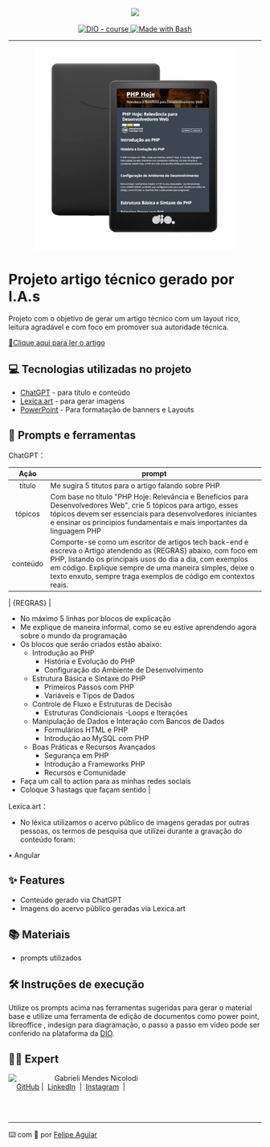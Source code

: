 <p align="center">
    <img width="100" src=".github/assets/banner.png">
</p>


<p align="center">
  <a href="https://dio.me/"><img src="https://img.shields.io/badge/DIO-Course-28DA77?logo=youtube" alt="DIO - course">
  </a>
  <a href="https://www.gnu.org/software/bash/" title="Go to Bash homepage"><img src="https://img.shields.io/badge/Prompt-Project-blue?logo=gnu-bash&amp;logoColor=white" alt="Made with Bash">
  </a>
</p>

-------

<p align="center">
  <img 
    src=".github/assets/preview.png"
    width="400"  
  />
</p>

# Projeto artigo técnico gerado por I.A.s


Projeto com o objetivo de gerar um artigo técnico com um layout rico, leitura agradável e com foco em promover sua autoridade técnica.

<a href="https://www.dio.me/articles/php-hoje-relevancia-para-desenvolvedores-web" title="View PDF now"> 📕Clique aqui para ler o artigo</a>

## 💻 Tecnologias utilizadas no projeto

- [ChatGPT](https://chat.openai.com/) - para título e conteúdo
- [Lexica.art](https://lexica.art/) - para gerar imagens
- [PowerPoint](https://www.microsoft.com/en/microsoft-365/powerpoint) - Para formatação de banners e Layouts

## 📄 Prompts e ferramentas


ChatGPT：

|   Ação   | prompt                                                                                                                                                                                                                                                                         |
| :------: | ------------------------------------------------------------------------------------------------------------------------------------------------------------------------------------------------------------------------------------------------------------------------------ |
|  título  | Me sugira 5 titutos para o artigo falando sobre PHP |                                                                                                                                        
| tópicos  | Com base no título "PHP Hoje: Relevância e Benefícios para Desenvolvedores Web", crie 5 tópicos para artigo, esses tópicos devem ser essenciais para desenvolvedores iniciantes e ensinar os principios fundamentais e mais importantes da linguagem PHP |
| conteúdo | Comporte-se como um escritor de artigos tech back-end e escreva o Artigo atendendo as {REGRAS} abaixo, com foco em PHP, listando os principais usos do dia a dia, com exemplos em código.  Explique sempre de uma maneira simples, deixe o texto enxuto, sempre traga exemplos de código em contextos reais.

| {REGRAS} |
- No máximo 5 linhas por blocos de explicação
- Me explique de maneira informal, como se eu estive aprendendo agora sobre o mundo da programação
- Os blocos que serão criados estão abaixo:
  - Introdução ao PHP
      - História e Evolução do PHP
      - Configuração do Ambiente de Desenvolvimento
  - Estrutura Básica e Sintaxe do PHP
      - Primeiros Passos com PHP
      - Variáveis e Tipos de Dados
  - Controle de Fluxo e Estruturas de Decisão
      - Estruturas Condicionais
      -Loops e Iterações
  - Manipulação de Dados e Interação com Bancos de Dados
      - Formulários HTML e PHP
      - Introdução ao MySQL com PHP
  - Boas Práticas e Recursos Avançados
      - Segurança em PHP
      - Introdução a Frameworks PHP
      - Recursos e Comunidade
- Faça um call to action para as minhas redes sociais
- Coloque 3 hastags que façam sentido |


Lexica.art：

- No léxica utilizamos o acervo público de imagens geradas por outras pessoas, os termos de pesquisa que utilizei durante a gravação do conteúdo foram:

• Angular



## ✨ Features

- Conteúdo gerado via ChatGPT
- Imagens do acervo público geradas via Lexica.art

## 📚 Materiais

- prompts utilizados

## 🛠️ Instruções de execução

Utilize os prompts acima nas ferramentas sugeridas para gerar o material base e utilize uma ferramenta de edição de documentos como power point, libreoffice , indesign para diagramação, o passo a passo em vídeo pode ser conferido na plataforma da [DIO](https://dio.me).

## 👨‍💻 Expert

<p>
    <img 
      align=left 
      margin=10 
      width=80 
      src="https://avatars.githubusercontent.com/u/32705497?v=4"
    />
    <p>&nbsp&nbsp&nbspGabrieli Mendes Nicolodi<br>
    &nbsp&nbsp&nbsp
    <a href="https://github.com/GabrieliMendesNicolodi">
    GitHub</a>&nbsp;|&nbsp;
    <a href="www.linkedin.com/in/
felipe-exe">LinkedIn</a>
&nbsp;|&nbsp;
    <a href="https://www.instagram.com/gabrielim91/">
    Instagram</a>
&nbsp;|&nbsp;</p>
</p>
<br/><br/>
<p>

---

⌨️ com 💜 por [Felipe Aguiar](https://github.com/felipeAguiarCode)